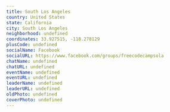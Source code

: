 ```yaml
---
title: South Los Angeles
country: United States
state: California
city: South Los Angeles
neighborhood: undefined
coordinates: 33.927515, -118.278129
plusCode: undefined
socialName: Facebook
socialURL: https://www.facebook.com/groups/freecodecampsola
chatName: undefined
chatURL: undefined
eventName: undefined
eventURL: undefined
leaderName: undefined
leaderURL: undefined
oldPhoto: undefined
coverPhoto: undefined
---
```

